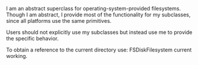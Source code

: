 I am an abstract superclass for operating-system-provided filesystems. Though I am abstract, I provide most of the functionality for my subclasses, since all platforms use the same primitives. 

Users should not explicitly use my subclasses but instead use me to provide the specific behavior.

To obtain a reference to the current directory use: 
 	FSDiskFilesystem current working.
